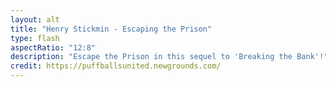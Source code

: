 ```yaml
---
layout: alt
title: "Henry Stickmin - Escaping the Prison"
type: flash
aspectRatio: "12:8"
description: "Escape the Prison in this sequel to 'Breaking the Bank'!"
credit: https://puffballsunited.newgrounds.com/
---
```

